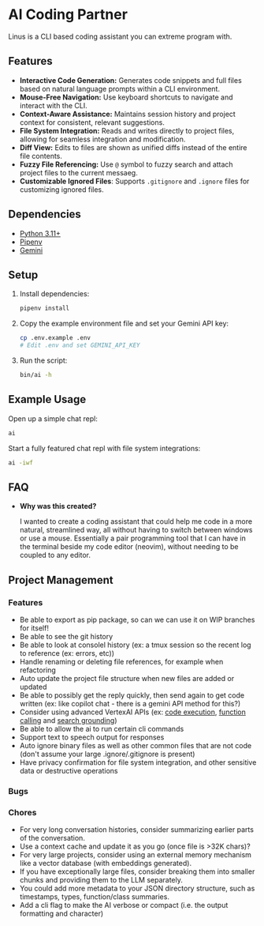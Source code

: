 # AI Coding Partner

Linus is a CLI based coding assistant you can extreme program with.

## Features

*   **Interactive Code Generation:**  Generates code snippets and full files based on natural language prompts within a CLI environment.
*   **Mouse-Free Navigation:**  Use keyboard shortcuts to navigate and interact with the CLI.
*   **Context-Aware Assistance:**  Maintains session history and project context for consistent, relevant suggestions.
*   **File System Integration:**  Reads and writes directly to project files, allowing for seamless integration and modification.
*   **Diff View:** Edits to files are shown as unified diffs instead of the entire file contents.
*   **Fuzzy File Referencing:** Use `@` symbol to fuzzy search and attach project files to the current messaeg.
*   **Customizable Ignored Files**: Supports `.gitignore` and `.ignore` files for customizing ignored files.

## Dependencies

*   [Python 3.11+](https://www.python.org/downloads/)
*   [Pipenv](https://pypi.org/project/pipenv/)
*   [Gemini](https://aistudio.google.com/app/apikey)

## Setup

1.  Install dependencies:

    ```sh
    pipenv install
    ```
2.  Copy the example environment file and set your Gemini API key:

    ```sh
    cp .env.example .env
    # Edit .env and set GEMINI_API_KEY
    ```
3.  Run the script:

    ```sh
    bin/ai -h
    ```
## Example Usage

Open up a simple chat repl:

```sh
ai
```

Start a fully featured chat repl with file system integrations:

```sh
ai -iwf
```

## FAQ

*   **Why was this created?**

    I wanted to create a coding assistant that could help me code in a more natural, streamlined way,
    all without having to switch between windows or use a mouse. Essentially a pair programming tool
    that I can have in the terminal beside my code editor (neovim), without needing to be coupled to any editor.

## Project Management

### Features

*   Be able to export as pip package, so can we can use it on WIP branches for itself!
*   Be able to see the git history
*   Be able to look at consolel history (ex: a tmux session so the recent log to reference (ex: errors, etc))
*   Handle renaming or deleting file references, for example when refactoring
*   Auto update the project file structure when new files are added or updated
*   Be able to possibly get the reply quickly, then send again to get code written (ex: like copilot chat - there is a gemini API method for this?)
*   Consider using advanced VertexAI APIs (ex: [code execution](https://cloud.google.com/vertex-ai/generative-ai/docs/multimodal/code-execution#googlegenaisdk_tools_code_exec_with_txt-python_genai_sdk), [function calling](https://cloud.google.com/vertex-ai/generative-ai/docs/multimodal/function-calling) and [search grounding](https://ai.google.dev/gemini-api/docs/grounding?lang=python))
*   Be able to allow the ai to run certain cli commands
*   Support text to speech output for responses
*   Auto ignore binary files as well as other common files that are not code (don't assume your large .ignore/.gitignore is present)
*   Have privacy confirmation for file system integration, and other sensitive data or destructive operations

### Bugs

### Chores

*   For very long conversation histories, consider summarizing earlier parts of the conversation.
*   Use a context cache and update it as you go (once file is >32K chars)?
*   For very large projects, consider using an external memory mechanism like a vector database (with embeddings generated).
*   If you have exceptionally large files, consider breaking them into smaller chunks and providing them to the LLM separately.
*   You could add more metadata to your JSON directory structure, such as timestamps, types, function/class summaries.
*   Add a cli flag to make the AI verbose or compact (i.e. the output formatting and character)
